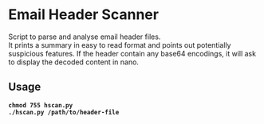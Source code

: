 # Email Header Scanner
Script to parse and analyse email header files.<br>
It prints a summary in easy to read format and points out potentially suspicious features. If the header contain any base64 encodings, it will ask to display the decoded content in nano.
## Usage
**`chmod 755 hscan.py`**<br>
**`./hscan.py /path/to/header-file`**
